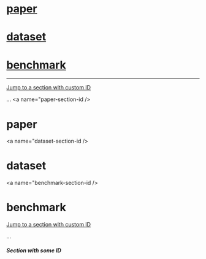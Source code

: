 # [paper](#paper-section-id)
# [dataset](#dataset-section-id)
# [benchmark](#benchmark-section-id)
-------------------------------------
[Jump to a section with custom ID](#some-id)

...
<a name="paper-section-id />
# paper

<a name="dataset-section-id />
# dataset

<a name="benchmark-section-id />
# benchmark

[Jump to a section with custom ID](#some-id)

...

<a name="some-id" />

##### Section with some ID
